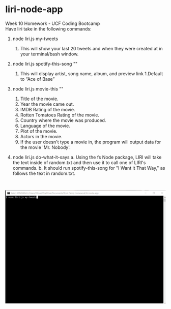 # liri-node-app
Week 10 Homework - UCF Coding Bootcamp<br>
Have liri take in the following commands:<br>
   1. node liri.js my-tweets
        1. This will show your last 20 tweets and when they were created at in your terminal/bash window.
   1. node liri.js spotify-this-song "<song name here>"
        1. This will display artist, song name, album, and preview link 
        1.Default to “Ace of Base” 
   1. node liri.js movie-this "<movie name here>"
        1.	Title of the movie. 
        1.	Year the movie came out. 
        1.	IMDB Rating of the movie. 
        1.	Rotten Tomatoes Rating of the movie. 
        1.	Country where the movie was produced. 
        1.	Language of the movie. 
        1.	Plot of the movie. 
        1.	Actors in the movie. 
        1.	If the user doesn't type a movie in, the program will output data for the movie 'Mr. Nobody'. 
   1. node liri.js do-what-it-says
        a.	Using the fs Node package, LIRI will take the text inside of random.txt and then use it to call one of LIRI's commands.
        b.	It should run spotify-this-song for "I Want it That Way," as follows the text in random.txt. 
    
      <br>
      
![LIRI gif](./gif/LIRI.gif)

